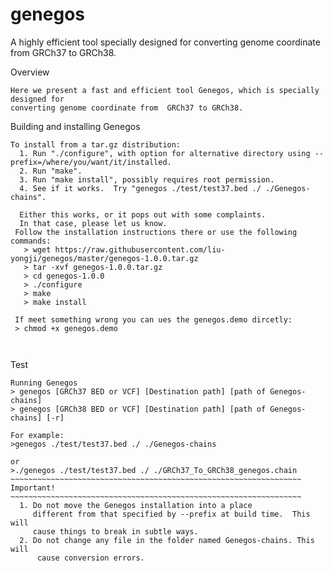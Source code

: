 # genegos
A highly efficient tool specially designed for converting genome coordinate from GRCh37 to GRCh38.

Overview
~~~~~~~~~~~~~~~~~~~~~~~~~~~~~~~~~~~~~~~~~~~~~~~~~~~~~~~~~~~~~~~~~~~~
Here we present a fast and efficient tool Genegos, which is specially designed for 
converting genome coordinate from  GRCh37 to GRCh38.
~~~~~~~~~~~~~~~~~~~~~~~~~~~~~~~~~~~~~~~~~~~~~~~~~~~~~~~~~~~~~~~~~~~~~~~
Building and installing Genegos
~~~~~~~~~~~~~~~~~~~~~~~~~~~~~~~~~~~~~~~~~~~~~~~~~~~~~~~~~~~~~~~~~~~~~~
To install from a tar.gz distribution:
  1. Run "./configure", with option for alternative directory using --prefix=/where/you/want/it/installed.
  2. Run "make".
  3. Run "make install", possibly requires root permission.
  4. See if it works.  Try "genegos ./test/test37.bed ./ ./Genegos-chains".  

  Either this works, or it pops out with some complaints.  
  In that case, please let us know.  
 Follow the installation instructions there or use the following commands:
   > wget https://raw.githubusercontent.com/liu-yongji/genegos/master/genegos-1.0.0.tar.gz
   > tar -xvf genegos-1.0.0.tar.gz
   > cd genegos-1.0.0
   > ./configure
   > make
   > make install
   
 If meet something wrong you can ues the genegos.demo dircetly:
 > chmod +x genegos.demo
 
   
~~~~~~~~~~~~~~~~~~~~~~~~~~~~~~~~~~~~~~~~~~~~~~~~~~~~~~~~~~~~~~~~~~~~~~~~~~~~~~   
Test
~~~~~~~~~~~~~~~~~~~~~~~~~~~~~~~~~~~~~~~~~~~~~~~~~~~~~~~~~~~~~~~~~~~~~~~~~~~~~~
Running Genegos
> genegos [GRCh37 BED or VCF] [Destination path] [path of Genegos-chains]
> genegos [GRCh38 BED or VCF] [Destination path] [path of Genegos-chains] [-r]

For example: 
>genegos ./test/test37.bed ./ ./Genegos-chains

or 
>./genegos ./test/test37.bed ./ ./GRCh37_To_GRCh38_genegos.chain
~~~~~~~~~~~~~~~~~~~~~~~~~~~~~~~~~~~~~~~~~~~~~~~~~~~~~~~~~~~~~~~~~
Important!  
~~~~~~~~~~~~~~~~~~~~~~~~~~~~~~~~~~~~~~~~~~~~~~~~~~~~~~~~~~~~~~~~~
  1. Do not move the Genegos installation into a place
     different from that specified by --prefix at build time.  This will
     cause things to break in subtle ways.
  2. Do not change any file in the folder named Genegos-chains. This will
      cause conversion errors.


